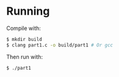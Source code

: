 # Running

Compile with:
```bash
$ mkdir build
$ clang part1.c -o build/part1 # Or gcc
```

Then run with:
```bash
$ ./part1
```
